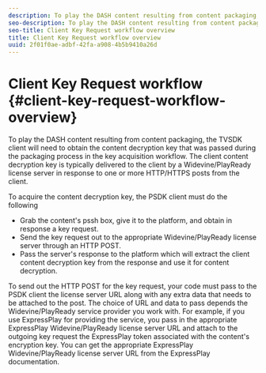 ```yaml
---
description: To play the DASH content resulting from content packaging, the TVSDK client will need to obtain the content decryption key that was passed during the packaging process in the key acquisition workflow. The client content decryption key is typically delivered to the client by a Widevine/PlayReady license server in response to one or more HTTP/HTTPS posts from the client.
seo-description: To play the DASH content resulting from content packaging, the TVSDK client will need to obtain the content decryption key that was passed during the packaging process in the key acquisition workflow. The client content decryption key is typically delivered to the client by a Widevine/PlayReady license server in response to one or more HTTP/HTTPS posts from the client.
seo-title: Client Key Request workflow overview
title: Client Key Request workflow overview
uuid: 2f01f0ae-adbf-42fa-a908-4b5b9410a26d
---
```


# Client Key Request workflow {#client-key-request-workflow-overview}

To play the DASH content resulting from content packaging, the TVSDK client will need to obtain the content decryption key that was passed during the packaging process in the key acquisition workflow. The client content decryption key is typically delivered to the client by a Widevine/PlayReady license server in response to one or more HTTP/HTTPS posts from the client.

To acquire the content decryption key, the PSDK client must do the following

* Grab the content's pssh box, give it to the platform, and obtain in response a key request. 
* Send the key request out to the appropriate Widevine/PlayReady license server through an HTTP POST. 
* Pass the server's response to the platform which will extract the client content decryption key from the response and use it for content decryption.

To send out the HTTP POST for the key request, your code must pass to the PSDK client the license server URL along with any extra data that needs to be attached to the post. The choice of URL and data to pass depends the Widevine/PlayReady service provider you work with. For example, if you use ExpressPlay for providing the service, you pass in the appropriate ExpressPlay Widevine/PlayReady license server URL and attach to the outgoing key request the ExpressPlay token associated with the content's encryption key. You can get the appropriate ExpressPlay Widevine/PlayReady license server URL from the ExpressPlay documentation.
